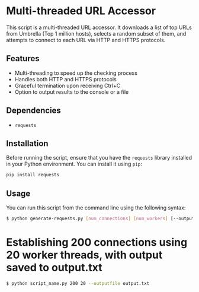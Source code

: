 # Multi-threaded URL Accessor

This script is a multi-threaded URL accessor. It downloads a list of top URLs from Umbrella (Top 1 million hosts), selects a random subset of them, and attempts to connect to each URL via HTTP and HTTPS protocols.

## Features

- Multi-threading to speed up the checking process
- Handles both HTTP and HTTPS protocols
- Graceful termination upon receiving Ctrl+C
- Option to output results to the console or a file

## Dependencies

- `requests`

## Installation

Before running the script, ensure that you have the `requests` library installed in your Python environment. You can install it using `pip`:

```bash
pip install requests
```

## Usage

You can run this script from the command line using the following syntax:

```bash
$ python generate-requests.py [num_connections] [num_workers] [--outputfile OUTPUTFILE]
```

# Establishing 200 connections using 20 worker threads, with output saved to output.txt
```bash
$ python script_name.py 200 20 --outputfile output.txt
```